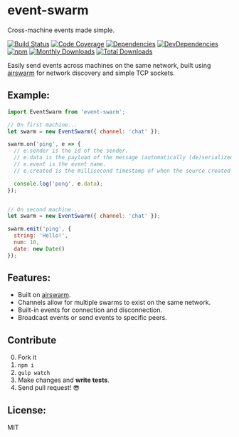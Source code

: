 # event-swarm

Cross-machine events made simple.

[![Build Status](https://img.shields.io/travis/JimmyBoh/event-swarm/master.svg?style=flat-square)](https://travis-ci.org/JimmyBoh/event-swarm)
[![Code Coverage](https://img.shields.io/coveralls/JimmyBoh/event-swarm/master.svg?style=flat-square)](https://coveralls.io/github/JimmyBoh/event-swarm?branch=master)
[![Dependencies](https://img.shields.io/david/JimmyBoh/event-swarm.svg?style=flat-square)](https://david-dm.org/JimmyBoh/event-swarm)
[![DevDependencies](https://img.shields.io/david/dev/JimmyBoh/event-swarm.svg?style=flat-square)](https://david-dm.org/JimmyBoh/event-swarm?type=dev)
[![npm](https://img.shields.io/npm/v/event-swarm.svg?style=flat-square)](https://www.npmjs.com/package/event-swarm)
[![Monthly Downloads](https://img.shields.io/npm/dm/event-swarm.svg?style=flat-square)](https://www.npmjs.com/package/event-swarm)
[![Total Downloads](https://img.shields.io/npm/dt/event-swarm.svg?style=flat-square)](https://www.npmjs.com/package/event-swarm)


Easily send events across machines on the same network, built using [airswarm][1] for network discovery and simple TCP sockets.


## Example:

```js
import EventSwarm from 'event-swarm';

// On first machine...
let swarm = new EventSwarm({ channel: 'chat' });

swarm.on('ping', e => {
  // e.sender is the id of the sender.
  // e.data is the payload of the message (automatically (de)serialized).
  // e.event is the event name.
  // e.created is the millisecond timestamp of when the source created it.

  console.log('pong', e.data);
});


// On second machine...
let swarm = new EventSwarm({ channel: 'chat' });

swarm.emit('ping', {
  string: 'Hello!',
  num: 10,
  date: new Date()
});

```


## Features:
 - Built on [airswarm][1].
 - Channels allow for multiple swarms to exist on the same network.
 - Built-in events for connection and disconnection.
 - Broadcast events or send events to specific peers.
 
## Contribute
 
 0. Fork it
 1. `npm i`
 2. `gulp watch`
 3. Make changes and **write tests**.
 4. Send pull request! :sunglasses:
 
## License:
 
MIT


[1]: https://github.com/mafintosh/airswarm